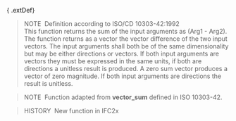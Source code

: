 { .extDef}
> NOTE&nbsp; Definition according to ISO/CD 10303-42:1992  
> This function returns the sum of the input arguments as (Arg1 - Arg2). The function returns as a vector the vector difference of the two input vectors. The input arguments shall both be of the same dimensionality but may be either directions or vectors. If both input arguments are vectors they must be expressed in the same units, if both are directions a unitless result is produced. A zero sum vector produces a vector of zero magnitude. If both input arguments are directions the result is unitless.

> NOTE&nbsp; Function adapted from **vector_sum** defined in ISO 10303-42.

> HISTORY&nbsp; New function in IFC2x

